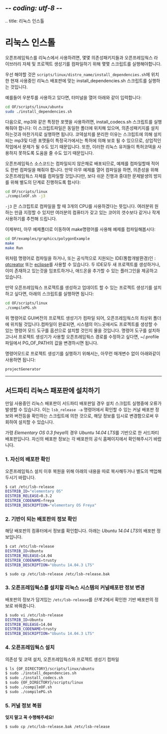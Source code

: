 ## -*- coding: utf-8 -*-
.. title: 리눅스 인스톨

리눅스 인스톨
==========

오픈프레임웍스를 리눅스에서 사용하려면, 몇몇 의존성패키지들과 오픈프레임웍스 라이브러리 자체 및 프로젝트 생성기를 컴파일하기 위해 몇몇 스크립트를 실행해야합니다.

우선 해야할 것은 `scripts/linux/distro_name/install_dependencies.sh`에 위치한 현재 사용중인 리눅스 배포판에 맞는 install_dependencies.sh 스크립트를 실행하는 것입니다.

예를들어 우분투를 사용하고 있다면, 터미널을 열어 아래와 같이 입력합니다:

```sh
cd OF/scripts/linux/ubuntu
sudo ./install_dependencies.sh
```

다음으로, mp3와 같은 특정한 포맷을 사용하려면, install_codecs.sh 스크립트를 실행해줘야 합니다: 이 스크립트파일은 동일한 폴더에 위치해 있으며, 의존성패키지를 설치하는것과 마찬가지로 실행하면 됩니다. 코덱설치를 분리한 이유는 스크립트에 의해 설치되는 mp3및 다른 포맷들이 특정국가에서는 특허에 의해 보호 될 수 있으므로, 상업적인 작업에서 문제가 될 수도 있기 때문입니다. 또한, 이러한 리눅스 유저들이 특허코덱을 사용하지 못하도록 도움을 줄 수도 있기 때문입니다.

오픈프레임웍스 소스코드는 컴파일되지 않은채로 배포되므로, 예제를 컴파일할때 적어도 한번 컴파일을 해줘야 합니다. 만약 아무 예제를 열어 컴파일을 하면, 의존성을 위해 오픈프레임웍스 자체를 컴파일할 것입니다만, 보다 쉬운 진행과 중대한 문제발생의 방지를 위해 별도의 단계로 진행하도록 합시다:


```sh
cd OF/scripts/linux
./compileOF.sh -j3
```

`-j3` 은 스크립트로 컴파일을 할 때 3개의 CPU를 사용하겠다는 뜻입니다. 여러분위 원하는 만큼 지정할 수 있지만 여러분의 컴퓨터가 갖고 있는 코어의 갯수보다 같거나 작게 사용하기를 추천해 드립니다.

이제부터, 아무 예제폴더로 이동하여 make명령어를 사용해 예제를 컴파일해봅시다:

```sh
cd OF/examples/graphics/polygonExample
make
make Run
```

위처럼 명령어로 컴파일을 하거나, 또는 공식적으로 지원되는 IDE(통합개발환경)인 : [qtcreator](../qtcreator/) 또는 [eclipse](../eclipse/)를 사용할 수 있습니다. 두 IDE모두 새 프로젝트를 생성하거나, 이미 존재하고 있는것을 임포트하거나, 애드온을 추가할 수 있는 플러그인을 제공하고 있습니다.

만약 오픈프레임웍스 프로젝트를 생성하고 업데이트 할 수 있는 프로젝트 생성기를 설치하고 싶다면, 아래의 스크립트를 실행하면 됩니다:

```sh
cd OF/scripts/linux
./compilePG.sh
```

위 명령어로 GUI버전의 프로젝트 생성기가 컴파일 되어, 오픈프레임웍스의 최상위 폴더에 위치될 것입니다.컴파일이 완료되면, 시스템의 어느곳에서도 프로젝트를 생성할 수 있는 명령어 모드 도구를 옵션으로 설치할 것인지 물을 것입니다. 
명령어 도구를 설치하고나서 프로젝트 생성기가 사용할 오픈프레임웍스 경로를 수정하고 싶다면, ~/.profile파일에서 PG_OF_PATH의 값을 변경하시면 됩니다.

명령어모드로 프로젝트 생성기를 실행하기 위해서는, 아무런 매개변수 없이 아래와같이 사용하면 됩니다:

```sh
projectGenerator
```
---

## 서드파티 리눅스 패포판에 설치하기

만일 사용중인 리눅스 배포판이 서드파티 배포판일 경우 설치 스크립트 실행중에 오류가 발생할 수 있습니다. 이는 `lsb_release -a` 명령어에서 확인할 수 있는 커널 배포판 정보와 버전등을 확인하는 스크립트에 의한 것으로, 해당 정보를 임시로 변경함으로써 우회하여 설치할 수 있습니다.

가령 *Elementary OS 0.3 freya*의 경우 *Ubuntu 14.04 LTS*를 기반으로 한 서드파티 배포판입니다. 자신의 배포판 정보는 각 배포판의 공식 홈페이지에서 확인해주시기 바랍니다.


### 1. 자신의 배포판 확인

오픈프레임웍스 설치 이후 복원을 위해 아래의 내용을 따로 복사해두거나 별도의 백업해두시기 바랍니다.

```sh
$ cat /etc/lsb-release 
DISTRIB_ID="elementary OS"
DISTRIB_RELEASE=0.3.2
DISTRIB_CODENAME=freya
DISTRIB_DESCRIPTION="elementary OS Freya"

```

### 2. 기반이 되는 배포판의 정보 확인 
해당 배포판의 컴퓨터에서 정보를 확인합니다. 
아래는 *Ubuntu 14.04 LTS*의 배포판 정보입니다.

```sh
$ cat /etc/lsb-release
DISTRIB_ID=Ubuntu
DISTRIB_RELEASE=14.04
DISTRIB_CODENAME=trusty
DISTRIB_DESCRIPTION="Ubuntu 14.04.3 LTS"

$ sudo cp /etc/lsb-release /etc/lsb-release.bak

```

### 3. 오픈프레임웍스를 설치할 리눅스 시스템의 커널배포판 정보 변경
배포판의 정보가 담겨있는 `/etc/lsb-release`를 *단계 2*에서 확인한 기반 배포판의 정보로 바꿔줍니다.

```sh
$ sudo vi /etc/lsb-release
DISTRIB_ID=Ubuntu
DISTRIB_RELEASE=14.04
DISTRIB_CODENAME=trusty
DISTRIB_DESCRIPTION="Ubuntu 14.04.3 LTS"
```

### 4. 오픈프레임웍스 설치 
의존성 및 코덱 설치, 오픈프레임웍스와 프로젝트 생성기 컴파일

```sh
$ ls {OF_DIRECTORY}/scripts/linux/ubuntu
$ sudo ./install_dependencies.sh
$ sudo ./install_codecs.sh
$ sudo {OF_DIRECTORY}/scripts/linux
$ sudo ./compileOF.sh 
$ sudo ./compilePG.sh 
```

### 5. 커널 정보 복원 
**잊지 말고 꼭 수행해주세요!**

```sh
$ sudo cp /etc/lsb-release.bak /etc/lsb-release
```